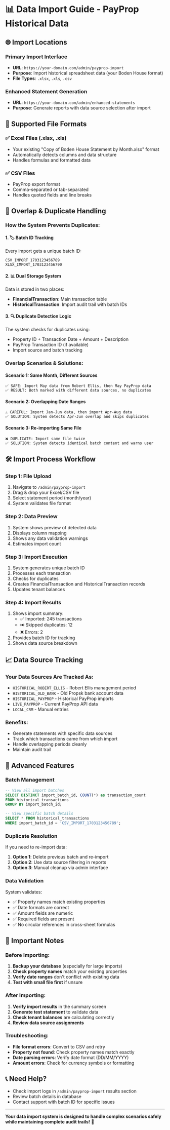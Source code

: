 # 📊 Data Import Guide - PayProp Historical Data

## 🌐 Import Locations

### **Primary Import Interface**
- **URL**: `https://your-domain.com/admin/payprop-import`
- **Purpose**: Import historical spreadsheet data (your Boden House format)
- **File Types**: `.xlsx`, `.xls`, `.csv`

### **Enhanced Statement Generation**
- **URL**: `https://your-domain.com/admin/enhanced-statements`
- **Purpose**: Generate reports with data source selection after import

## 📁 Supported File Formats

### **✅ Excel Files (.xlsx, .xls)**
- Your existing "Copy of Boden House Statement by Month.xlsx" format
- Automatically detects columns and data structure
- Handles formulas and formatted data

### **✅ CSV Files**
- PayProp export format
- Comma-separated or tab-separated
- Handles quoted fields and line breaks

## 🔄 Overlap & Duplicate Handling

### **How the System Prevents Duplicates:**

#### **1. 🏷️ Batch ID Tracking**
Every import gets a unique batch ID:
```
CSV_IMPORT_1703123456789
XLSX_IMPORT_1703123456790
```

#### **2. 📊 Dual Storage System**
Data is stored in two places:
- **FinancialTransaction**: Main transaction table
- **HistoricalTransaction**: Import audit trail with batch IDs

#### **3. 🔍 Duplicate Detection Logic**
The system checks for duplicates using:
- Property ID + Transaction Date + Amount + Description
- PayProp Transaction ID (if available)
- Import source and batch tracking

### **Overlap Scenarios & Solutions:**

#### **Scenario 1: Same Month, Different Sources**
```
✅ SAFE: Import May data from Robert Ellis, then May PayProp data
✅ RESULT: Both marked with different data sources, no duplicates
```

#### **Scenario 2: Overlapping Date Ranges**
```
⚠️ CAREFUL: Import Jan-Jun data, then import Apr-Aug data
✅ SOLUTION: System detects Apr-Jun overlap and skips duplicates
```

#### **Scenario 3: Re-importing Same File**
```
❌ DUPLICATE: Import same file twice
✅ SOLUTION: System detects identical batch content and warns user
```

## 🛠️ Import Process Workflow

### **Step 1: File Upload**
1. Navigate to `/admin/payprop-import`
2. Drag & drop your Excel/CSV file
3. Select statement period (month/year)
4. System validates file format

### **Step 2: Data Preview**
1. System shows preview of detected data
2. Displays column mapping
3. Shows any data validation warnings
4. Estimates import count

### **Step 3: Import Execution**
1. System generates unique batch ID
2. Processes each transaction
3. Checks for duplicates
4. Creates FinancialTransaction and HistoricalTransaction records
5. Updates tenant balances

### **Step 4: Import Results**
1. Shows import summary:
   - ✅ Imported: 245 transactions
   - ⏭️ Skipped duplicates: 12
   - ❌ Errors: 2
2. Provides batch ID for tracking
3. Shows data source breakdown

## 📈 Data Source Tracking

### **Your Data Sources Are Tracked As:**
- `HISTORICAL_ROBERT_ELLIS` - Robert Ellis management period
- `HISTORICAL_OLD_BANK` - Old Propsk bank account data
- `HISTORICAL_PAYPROP` - Historical PayProp imports
- `LIVE_PAYPROP` - Current PayProp API data
- `LOCAL_CRM` - Manual entries

### **Benefits:**
- Generate statements with specific data sources
- Track which transactions came from which import
- Handle overlapping periods cleanly
- Maintain audit trail

## 🔧 Advanced Features

### **Batch Management**
```sql
-- View all import batches
SELECT DISTINCT import_batch_id, COUNT(*) as transaction_count
FROM historical_transactions
GROUP BY import_batch_id;

-- View specific batch details
SELECT * FROM historical_transactions
WHERE import_batch_id = 'CSV_IMPORT_1703123456789';
```

### **Duplicate Resolution**
If you need to re-import data:
1. **Option 1**: Delete previous batch and re-import
2. **Option 2**: Use data source filtering in reports
3. **Option 3**: Manual cleanup via admin interface

### **Data Validation**
System validates:
- ✅ Property names match existing properties
- ✅ Date formats are correct
- ✅ Amount fields are numeric
- ✅ Required fields are present
- ✅ No circular references in cross-sheet formulas

## 🚨 Important Notes

### **Before Importing:**
1. **Backup your database** (especially for large imports)
2. **Check property names** match your existing properties
3. **Verify date ranges** don't conflict with existing data
4. **Test with small file first** if unsure

### **After Importing:**
1. **Verify import results** in the summary screen
2. **Generate test statement** to validate data
3. **Check tenant balances** are calculating correctly
4. **Review data source assignments**

### **Troubleshooting:**
- **File format errors**: Convert to CSV and retry
- **Property not found**: Check property names match exactly
- **Date parsing errors**: Verify date format (DD/MM/YYYY)
- **Amount errors**: Check for currency symbols or formatting

## 📞 Need Help?
- Check import logs in `/admin/payprop-import` results section
- Review batch details in database
- Contact support with batch ID for specific issues

---

**Your data import system is designed to handle complex scenarios safely while maintaining complete audit trails!** 🎯